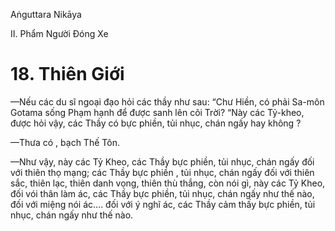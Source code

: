 Aṅguttara Nikāya

II. Phẩm Người Ðóng Xe

# 18. Thiên Giới

—Nếu các du sĩ ngoại đạo hỏi các thầy như sau: “Chư Hiền, có phải Sa-môn Gotama sống Phạm hạnh để được sanh lên cõi Trời? “Này các Tỷ-kheo, được hỏi vậy, các Thầy có bực phiền, tủi nhục, chán ngấy hay không ?

—Thưa có , bạch Thế Tôn.

—Như vậy, này các Tỷ Kheo, các Thầy bực phiền, tủi nhục, chán ngấy đối với thiên thọ mạng; các Thầy bực phiền , tủi nhục, chán ngấy đối với thiên sắc, thiên lạc, thiên danh vọng, thiên thù thắng, còn nói gì, này các Tỷ Kheo, đối vói thân làm ác, các Thầy bực phiền, tủi nhục, chán ngấy như thế nào, đối với miệng nói ác.... đối với ý nghĩ ác, các Thầy cảm thấy bực phiền, tủi nhục, chán ngấy như thế nào.

